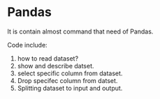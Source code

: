 # Pandas
It is contain almost command that need of Pandas. 

Code include:
1) how to read dataset?
2) show and describe datset.
3) select specific column from dataset.
4) Drop specifec column from datset.
5) Splitting dataset to input and output.
